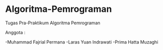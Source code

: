 # Algoritma-Pemrograman
Tugas Pra-Praktikum Algoritma Pemrograman

Anggota :

-Muhammad Fajrial Permana
-Laras Yuan Indrawati
-Prima Hatta Muzaghi

